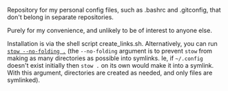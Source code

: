 Repository for my personal config files, such as .bashrc and .gitconfig, that don't belong in separate repositories.

Purely for my convenience, and unlikely to be of interest to anyone else.

Installation is via the shell script create_links.sh.  Alternatively, you can run [`stow --no-folding .`](http://brandon.invergo.net/news/2012-05-26-using-gnu-stow-to-manage-your-dotfiles.html) (the `--no-folding` argument is to prevent `stow` from making as many directories as possible into symlinks.  Ie, if `~/.config` doesn't exist initially then `stow .` on its own would make it into a symlink.  With this argument, directories are created as needed, and only files are symlinked).
